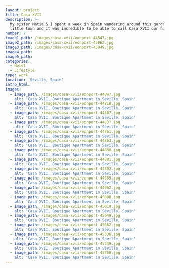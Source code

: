 ```yaml
---
layout: project
title: Casa XVII
description: >-
  My sister Matia & I spent a week in Spain wandering around this gorgeous old
  little town and it was incredible to be able to call Casa XVII our home base.
number: 7
image1_path: /images/casa-xvii/eonport-44847.jpg
image2_path: /images/casa-xvii/eonport-45062.jpg
image3_path: /images/casa-xvii/eonport-45049.jpg
image4_path:
image5_path:
categories:
  - Hotel
  - Lifestyle
type: work
location: 'Seville, Spain'
intro_html: 
images:
  - image_path: /images/casa-xvii/eonport-44847.jpg
    alt: 'Casa XVII, Boutique Apartment in Seville, Spain'
  - image_path: /images/casa-xvii/eonport-44818.jpg
    alt: 'Casa XVII, Boutique Apartment in Seville, Spain'
  - image_path: /images/casa-xvii/eonport-44807.jpg
    alt: 'Casa XVII, Boutique Apartment in Seville, Spain'
  - image_path: /images/casa-xvii/eonport-44837.jpg
    alt: 'Casa XVII, Boutique Apartment in Seville, Spain'
  - image_path: /images/casa-xvii/eonport-44861.jpg
    alt: 'Casa XVII, Boutique Apartment in Seville, Spain'
  - image_path: /images/casa-xvii/eonport-44863.jpg
    alt: 'Casa XVII, Boutique Apartment in Seville, Spain'
  - image_path: /images/casa-xvii/eonport-44868.jpg
    alt: 'Casa XVII, Boutique Apartment in Seville, Spain'
  - image_path: /images/casa-xvii/eonport-44881.jpg
    alt: 'Casa XVII, Boutique Apartment in Seville, Spain'
  - image_path: /images/casa-xvii/eonport-44892.jpg
    alt: 'Casa XVII, Boutique Apartment in Seville, Spain'
  - image_path: /images/casa-xvii/eonport-44935.jpg
    alt: 'Casa XVII, Boutique Apartment in Seville, Spain'
  - image_path: /images/casa-xvii/eonport-44962.jpg
    alt: 'Casa XVII, Boutique Apartment in Seville, Spain'
  - image_path: /images/casa-xvii/eonport-45008.jpg
    alt: 'Casa XVII, Boutique Apartment in Seville, Spain'
  - image_path: /images/casa-xvii/eonport-45014.jpg
    alt: 'Casa XVII, Boutique Apartment in Seville, Spain'
  - image_path: /images/casa-xvii/eonport-45049.jpg
    alt: 'Casa XVII, Boutique Apartment in Seville, Spain'
  - image_path: /images/casa-xvii/eonport-45062.jpg
    alt: 'Casa XVII, Boutique Apartment in Seville, Spain'
  - image_path: /images/casa-xvii/eonport-45336.jpg
    alt: 'Casa XVII, Boutique Apartment in Seville, Spain'
  - image_path: /images/casa-xvii/eonport-45349.jpg
    alt: 'Casa XVII, Boutique Apartment in Seville, Spain'
  - image_path: /images/casa-xvii/eonport-45350.jpg
    alt: 'Casa XVII, Boutique Apartment in Seville, Spain'
---
```


